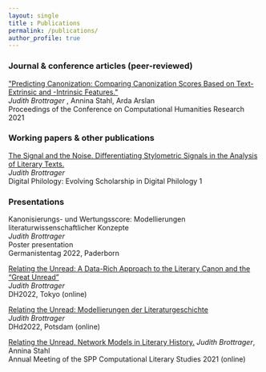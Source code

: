```yaml
---
layout: single
title : Publications
permalink: /publications/
author_profile: true
---
```


### Journal & conference articles (peer-reviewed)

["Predicting Canonization: Comparing Canonization Scores Based on Text-Extrinsic and -Intrinsic Features."](http://ceur-ws.org/Vol-2989/short_paper21.pdf)  
*Judith Brottrager* , Annina Stahl, Arda Arslan  
Proceedings of the Conference on Computational Humanities Research 2021  

### Working papers & other publications

[The Signal and the Noise. Differentiating Stylometric Signals in the Analysis of Literary Texts.](https://tuprints.ulb.tu-darmstadt.de/13485/)  
*Judith Brottrager*  
Digital Philology: Evolving Scholarship in Digital Philology 1  
  
### Presentations

Kanonisierungs- und Wertungsscore: Modellierungen literaturwissenschaftlicher Konzepte  
*Judith Brottrager*  
Poster presentation  
Germanistentag 2022, Paderborn  
  
[Relating the Unread: A Data-Rich Approach to the Literary Canon and the “Great Unread”](https://dh2022.dhii.asia/dh2022bookofabsts.pdf)  
*Judith Brottrager*  
DH2022, Tokyo (online)  
  
[Relating the Unread: Modellierungen der Literaturgeschichte](https://zenodo.org/record/6304590#.Y-IUga2ZOMo)  
*Judith Brottrager*  
DHd2022, Potsdam (online)  
  
[Relating the Unread. Network Models in Literary History.](https://doi.org/10.5281/zenodo.4737134)
*Judith Brottrager*, Annina Stahl  
Annual Meeting of the SPP Computational Literary Studies 2021 (online)  
